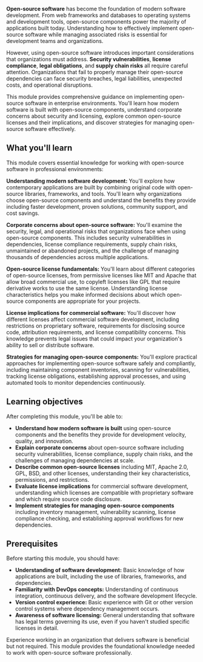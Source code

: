**Open-source software** has become the foundation of modern software development. From web frameworks and databases to operating systems and development tools, open-source components power the majority of applications built today. Understanding how to effectively implement open-source software while managing associated risks is essential for development teams and organizations.

However, using open-source software introduces important considerations that organizations must address. **Security vulnerabilities**, **license compliance**, **legal obligations**, and **supply chain risks** all require careful attention. Organizations that fail to properly manage their open-source dependencies can face security breaches, legal liabilities, unexpected costs, and operational disruptions.

This module provides comprehensive guidance on implementing open-source software in enterprise environments. You'll learn how modern software is built with open-source components, understand corporate concerns about security and licensing, explore common open-source licenses and their implications, and discover strategies for managing open-source software effectively.

## What you'll learn

This module covers essential knowledge for working with open-source software in professional environments:

**Understanding modern software development:** You'll explore how contemporary applications are built by combining original code with open-source libraries, frameworks, and tools. You'll learn why organizations choose open-source components and understand the benefits they provide including faster development, proven solutions, community support, and cost savings.

**Corporate concerns about open-source software:** You'll examine the security, legal, and operational risks that organizations face when using open-source components. This includes security vulnerabilities in dependencies, license compliance requirements, supply chain risks, unmaintained or abandoned projects, and the challenge of managing thousands of dependencies across multiple applications.

**Open-source license fundamentals:** You'll learn about different categories of open-source licenses, from permissive licenses like MIT and Apache that allow broad commercial use, to copyleft licenses like GPL that require derivative works to use the same license. Understanding license characteristics helps you make informed decisions about which open-source components are appropriate for your projects.

**License implications for commercial software:** You'll discover how different licenses affect commercial software development, including restrictions on proprietary software, requirements for disclosing source code, attribution requirements, and license compatibility concerns. This knowledge prevents legal issues that could impact your organization's ability to sell or distribute software.

**Strategies for managing open-source components:** You'll explore practical approaches for implementing open-source software safely and compliantly, including maintaining component inventories, scanning for vulnerabilities, tracking license obligations, establishing approval processes, and using automated tools to monitor dependencies continuously.

## Learning objectives

After completing this module, you'll be able to:

- **Understand how modern software is built** using open-source components and the benefits they provide for development velocity, quality, and innovation.
- **Explain corporate concerns** about open-source software including security vulnerabilities, license compliance, supply chain risks, and the challenges of managing dependencies at scale.
- **Describe common open-source licenses** including MIT, Apache 2.0, GPL, BSD, and other licenses, understanding their key characteristics, permissions, and restrictions.
- **Evaluate license implications** for commercial software development, understanding which licenses are compatible with proprietary software and which require source code disclosure.
- **Implement strategies for managing open-source components** including inventory management, vulnerability scanning, license compliance checking, and establishing approval workflows for new dependencies.

## Prerequisites

Before starting this module, you should have:

- **Understanding of software development:** Basic knowledge of how applications are built, including the use of libraries, frameworks, and dependencies.
- **Familiarity with DevOps concepts:** Understanding of continuous integration, continuous delivery, and the software development lifecycle.
- **Version control experience:** Basic experience with Git or other version control systems where dependency management occurs.
- **Awareness of software licensing:** General understanding that software has legal terms governing its use, even if you haven't studied specific licenses in detail.

Experience working in an organization that delivers software is beneficial but not required. This module provides the foundational knowledge needed to work with open-source software professionally.
